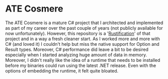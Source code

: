 # ATE Cosmere
The ATE Cosmere is a mature C# project that I architected and implemented as part of my career over the past couple of years (not publicly available for now unfortunately). However, this repository is a '[Rustification](https://www.technologyreview.com/2023/02/14/1067869/rust-worlds-fastest-growing-programming-language/)' of that project and in a way a fresh cleaner start. As I worked more and more with C# (and loved it) I couldn't help but miss the native support for Option and Result types. Moreover, C# performance did leave a bit to be desired especially when I started analyzing huge amount of data in memory. Moreover, I didn't really like the idea of a runtime that needs to be installed before my binaries could run using the latest .NET release. Even with the options of embedding the runtime, it felt quite bloated. 